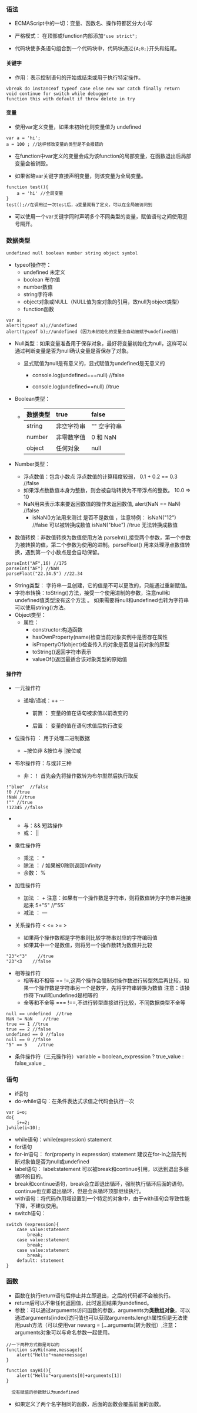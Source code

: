 ### 语法

* ECMAScript中的一切：变量、函数名、操作符都区分大小写

* 严格模式：  在顶部或function内部添加`"use strict";`

* 代码块使多条语句组合到一个代码块中，代码块通过`{A;B;}`开头和结尾。

#### 关键字

* 作用：表示控制语句的开始或结束或用于执行特定操作。

```
vbreak do instanceof typeof case else new var catch finally return void continue for switch while debugger
function this with default if throw delete in try
```

#### 变量

* 使用var定义变量，如果未初始化则变量值为 undefined

```
var a = 'hi';
a = 100 ; //这样修改变量的类型是不会报错的
```

* 在function中var定义的变量会成为该function的局部变量，在函数退出后局部变量会被销毁。

* 如果省略var关键字直接声明变量，则该变量为全局变量。

```
function test(){
    a = 'hi' //全局变量
}
test();//在调用过一次test后，a变量就有了定义，可以在全局被访问到
```

* 可以使用一个var关键字同时声明多个不同类型的变量，赋值语句之间使用逗号隔开。

### 数据类型

```
undefined null boolean number string object symbol
```

* typeof操作符：
  * undefined 未定义
  * boolean 布尔值
  * number数值
  * string字符串
  * object对象或NULL（NULL值为空对象的引用，故null为object类型）
  * function函数

```
var a;
alert(typeof a);//undefined
alert(typeof b);//undefined (因为未初始化的变量会自动被赋予undefined值)
```

* Null类型：如果变量准备用于保存对象，最好将变量初始化为null，这样可以通过判断变量是否为null确认变量是否保存了对象。

  * 显式赋值为null是有意义的，显式赋值为undefined是无意义的

    * console.log\(undefined===null\) //false

    * console.log\(undefined==null\) //true

* Boolean类型：

  * | 数据类型 | true | false |
    | :--- | :--- | :--- |
    | string | 非空字符串 | ""  空字符串 |
    | number | 非零数字值 | 0 和 NaN |
    | object | 任何对象 | null |

* Number类型：

  * 浮点数值：包含小数点   浮点数值的计算精度较弱， 0.1 + 0.2  == 0.3 //false
  * 如果浮点数数值本身为整数，则会被自动转换为不带浮点的整数。   10.0   =&gt;   10
  * NaN用来表示本来要返回数值的操作未返回数值, alert\(NaN == NaN\) //false
    * isNaN\(\)方法用来测试 是否不是数值 ，注意特例： isNaN\("12"\) //false 可以被转换成数值   isNaN\("blue"\) //true 无法转换成数值

* 数值转换：非数值转换为数值使用方法 parseInt\(\),接受两个参数，第一个参数为被转换的值，第二个参数为使用的进制。parseFloat\(\) 用来处理浮点数值转换，遇到第一个小数点是会自动保留。

```
parseInt("AF",16) //175
parseInt("AF") //NaN
parseFloat("22.34.5") //22.34
```

* String类型： 字符串一旦创建，它的值是不可以更改的，只能通过重新赋值。
* 字符串转换：toString\(\)方法，接受一个使用进制的参数，注意null和undefined值类型没有这个方法 。 如果需要将null和undefined也转为字符串可以使用string\(\)方法。
* Object类型： 
  * 属性：
    * constructor:构造函数
    * hasOwnProperty\(name\)检查当前对象实例中是否存在属性
    * isPropertyOf\(object\)检查传入的对象是否是当前对象的原型
    * toString\(\)返回字符串表示
    * valueOf\(\)返回最适合该对象类型的原始值

#### 操作符

* 一元操作符

  * 递增/递减：++ --

    * 前置 ： 变量的值在语句被求值以前改变的

    * 后置 ： 变量的值在语句求值后执行改变

* 位操作符 ： 用于处理二进制数据

  * ~按位非 &按位与 \|按位或

* 布尔操作符：与或非三种

  * 非：！ 首先会先将操作数转为布尔型然后执行取反

```
!"blue"  //false
!0 //true 
!NaN //true
!"" //true
!12345 //false
```

* * 与：&&  短路操作
  * 或： \|\| 
* 乘性操作符

  * 乘法 ： \*
  * 除法 ： /  如果被0除则返回Infinity
  * 余数： %

* 加性操作符

  * 加法 ： +  注意：如果有一个操作数是字符串，则将数值转为字符串并连接起来  5+"5" //"55\`
  * 减法 ： — 

* 关系操作符 &lt; &lt;=  &gt;= &gt;

  * 如果两个操作数都是字符串则比较字符串对应的字符编码值
  * 如果其中一个是数值，则将另一个操作数转为数值并比较

```
"23"<"3"    //true
"23"<3    //false
```

* 相等操作符
  * 相等和不相等 ==     !=,这两个操作会强制对操作数进行转型然后再比较，如果一个操作数是字符串另一个是数字，先将字符串转换为数值   注意：该操作符下null和undefined是相等的
  * 全等和不全等 ===    !==,不进行转型直接进行比较，不同数据类型不全等

```
null == undefined  //true
NaN != NaN    //true
true == 1 //true
true == 2 //false
undefined == 0 //false
null == 0 //false 
"5" == 5    //true
```

* 条件操作符（三元操作符）variable = boolean_expression ? true\_value : false\_value _

### 语句

* if语句
* do-while语句：在条件表达式求值之代码会执行一次

```
var i=o;
do{
    i+=2;
}while(i<10);
```

* while语句：while\(expression\) statement
* for语句
* for-in语句： for\(property in expression\) statement   建议在for-in之前先判断对象值是否为null或undefined
* label语句： label:statement 可以被break和continue引用，以达到退出多层循环的目的。
* break和continue语句，break会立即退出循环，强制执行循环后面的语句。continue也立即退出循环，但是会从循环顶部继续执行。
* with语句：将代码作用域设置到一个特定的对象中，由于with语句会导致性能下降，不建议使用。
* switch语句：

```
switch (expression){
    case value:statement
        break;
    case value:statement
        break;
    case value:statement
        break;
    default: statement
}
```

### 函数

* 函数在执行return语句后停止并立即退出，之后的代码都不会被执行。
* return后可以不带任何返回值，此时返回结果为undefined。
* 参数：可以通过arguments访问函数的参数，arguments为**类数组对象**，可以通过arguments\[index\]访问值也可以获取arguments.length属性但是无法使用push方法（可以使用var newarg = \[...arguments\]转为数组）,注意：arguments对象可以与命名参数一起使用。

```
//一下两种方式都是可以的
function sayHi(name,message){
    alert("Hello"+name+message)
}

function sayHi(){
    alert("Hello"+arguments[0]+arguments[1])
}
```

      没有赋值的参数默认为undefined

* 如果定义了两个名字相同的函数，后面的函数会覆盖前面的函数。



